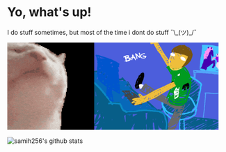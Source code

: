 <h1>Yo, what's up!</h1>
<p>I do stuff sometimes, but most of the time i dont do stuff ¯\_(ツ)_/¯</p>
<img style="position: absolute" src="catjam.gif" alt="bruh"/>
<img style="display:inline; height:200px" src="sealspin.gif" alt="bruh"/>
<img style="display:inline; height:200px" src="type.gif" alt="bruh"/>


![samih256's github stats](https://github-readme-stats.vercel.app/api?username=samih256)

<!--
**samih256/samih256** is a ✨ _special_ ✨ repository because its `README.md` (this file) appears on your GitHub profile.

Here are some ideas to get you started:

- 🔭 I’m currently working on ...
- 🌱 I’m currently learning ...
- 👯 I’m looking to collaborate on ...
- 🤔 I’m looking for help with ...
- 💬 Ask me about ...
- 📫 How to reach me: ...
- 😄 Pronouns: ...
- ⚡ Fun fact: ...
-->
